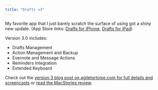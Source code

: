 ```yaml
---
title: "Drafts v3"
---
```

<p>My favorite app that I just barely scratch the surface of using got a shiny new update. (App Store links: <a href="https://target.georiot.com/Proxy.ashx?tsid=528&GR_URL=https%253A%252F%252Fitunes.apple.com%252Fus%252Fapp%252Fdrafts%252Fid502385074%253Fmt%253D8%2526uo%253D4%2526partnerId%253D30" target="itunes_store">Drafts for iPhone</a>, <a href="https://target.georiot.com/Proxy.ashx?tsid=528&GR_URL=https%253A%252F%252Fitunes.apple.com%252Fus%252Fapp%252Fdrafts-for-ipad%252Fid542797283%253Fmt%253D8%2526uo%253D4%2526partnerId%253D30" target="itunes_store">Drafts for iPad</a>)</p>
<p>Version 3.0 includes:</p>
<ul>
<li>Drafts Management</li>
<li>Action Management and Backup</li>
<li>Evernote and Message Actions</li>
<li>Reminders Integration</li>
<li>Extended Keyboard</li>
</ul>
<p>Check out the <a href="https://agiletortoise.com/blog/2013/04/24/drafts-and-drafts-for-ipad-3-dot-0/">version 3 blog post on agiletortoise.com for full details and screencasts</a> or <a href="https://www.macstories.net/reviews/drafts-3-review-better-ios-automation-and-workflows/">read the MacStories review</a>.</p>
